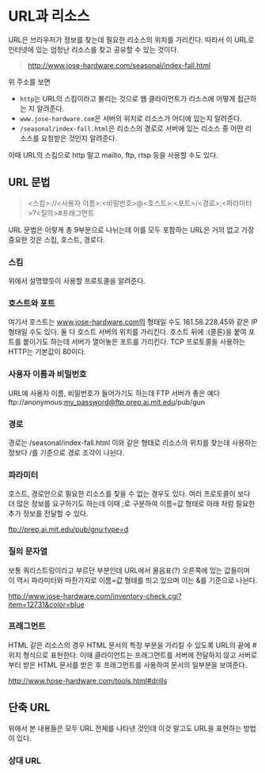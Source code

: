# URL과 리소스

URL은 브라우저가 정보를 찾는데 필요한 리소스의 위치를 가리킨다. 따라서 이 URL로 인터넷에 있는 엄청난 리소스를 찾고 공유할 수 있는 것이다.

> http://www.jose-hardware.com/seasonal/index-fall.html

위 주소를 보면

-   `http`는 URL의 스킴이라고 불리는 것으로 웹 클라이언트가 리소스에 어떻게 접근하는 지 알려준다.
-   `www.jose-hardware.com`은 서버의 위치로 리소스가 어디에 있는지 알려준다.
-   `/seasonal/index-fall.html`은 리소스의 경로로 서버에 있는 리소스 중 어떤 리소스를 요청받은 것인지 알려준다.

이때 URL의 스킴으로 http 말고 mailto, ftp, rtsp 등을 사용할 수도 있다.

## URL 문법

> <스킴>://<사용자 이름>:<비밀번호>@<호스트>:<포트>/<경로>;<파라미터>?<질의>#프래그먼트

URL 문법은 이렇게 총 9부분으로 나뉘는데 이를 모두 포함하는 URL은 거의 없고 가장 중요한 것은 스킴, 호스트, 경로다.

### 스킴

위에서 설명했듯이 사용할 프로토콜을 알려준다.

### 호스트와 포트

여기서 호스트는 www.jose-hardware.com의 형태일 수도 161.58.228.45와 같은 IP 형태일 수도 있다. 둘 다 호스트 서버의 위치를 가리킨다.
호스트 뒤에 :(콜론)을 붙여 포트를 붙이기도 하는데 서버가 열어놓은 포트를 가리킨다. TCP 프로토콜을 사용하는 HTTP는 기본값이 80이다.

### 사용자 이름과 비밀번호

URL에 사용자 이름, 비밀번호가 들어가기도 하는데 FTP 서버가 좋은 예다
ftp://anonymous:my_password@ftp.prep.ai.mit.edu/pub/gun

### 경로

경로는 /seasonal/index-fall.html 이와 같은 형태로 리소스의 위치를 찾는데 사용하는 정보다 /를 기준으로 경로 조각이 나뉜다.

### 파라미터

호스트, 경로만으로 필요한 리소스를 찾을 수 없는 경우도 있다. 여러 프로토콜이 보다 더 많은 정보를 요구하기도 하는데 이때 ;로 구분하여 이름=값 형태로 아래 처럼 필요한 추가 정보를 전달할 수 있다.

ftp://prep.ai.mit.edu/pub/gnu;type=d

### 질의 문자열

보통 쿼리스트링이라고 부르던 부분인데 URL에서 물음표(?) 오른쪽에 있는 값들이며 이 역시 파라미터와 마찬가지로 이름=값 형태를 띄고 있으며 이는 &를 기준으로 나뉜다.

http://www.jose-hardware.com/inventory-check.cgi?item=12731&color=blue

### 프래그먼트

HTML 같은 리소스의 경우 HTML 문서의 특정 부분을 가리킬 수 있도록 URL의 끝에 #위치 형식으로 표현한다. 이때 클라이언트는 프래그먼트를 서버에 전달하지 않고 서버로부터 받은 HTML 문서를 받은 후 프래그먼트를 사용하여 문서의 일부분을 보여준다.

http://www.hose-hardware.com/tools.html#drills

## 단축 URL

위에서 본 내용들은 모두 URL 전체를 나타낸 것인데 이것 말고도 URL을 표현하는 방법이 있다.

### 상대 URL
